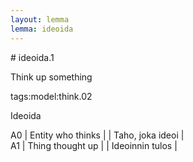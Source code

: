 ```yaml
---
layout: lemma
lemma: ideoida
---
```


<div class="sense">
# <span class="sensename">ideoida.1</span>

<span class="description">Think up something</span>

tags:model:think.02

<span class="description">Ideoida</span>

A0 | Entity who thinks |   | Taho, joka ideoi |  
A1 | Thing thought up |   | Ideoinnin tulos |  

</div>

